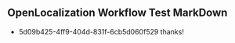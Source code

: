 ## OpenLocalization Workflow Test MarkDown
* 5d09b425-4ff9-404d-831f-6cb5d060f529 
thanks!<!--HONumber=Sep16_HO1-->